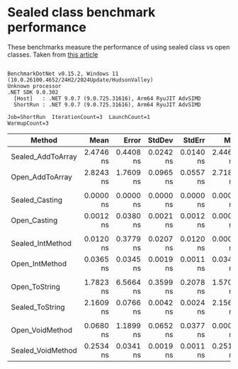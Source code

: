 # Sealed class benchmark performance

These benchmarks measure the performance of using sealed class vs open classes. Taken from [this article](https://code-maze.com/improve-performance-sealed-classes-dotnet/)

```

BenchmarkDotNet v0.15.2, Windows 11 (10.0.26100.4652/24H2/2024Update/HudsonValley)
Unknown processor
.NET SDK 9.0.302
  [Host]   : .NET 9.0.7 (9.0.725.31616), Arm64 RyuJIT AdvSIMD
  ShortRun : .NET 9.0.7 (9.0.725.31616), Arm64 RyuJIT AdvSIMD

Job=ShortRun  IterationCount=3  LaunchCount=1  
WarmupCount=3  

```
| Method            | Mean      | Error     | StdDev    | StdErr    | Min       | Max       | Op/s              | Gen0   | Allocated |
|------------------ |----------:|----------:|----------:|----------:|----------:|----------:|------------------:|-------:|----------:|
| Sealed_AddToArray | 2.4746 ns | 0.4408 ns | 0.0242 ns | 0.0140 ns | 2.4469 ns | 2.4914 ns |     404,108,216.0 | 0.0057 |      24 B |
| Open_AddToArray   | 2.8243 ns | 1.7609 ns | 0.0965 ns | 0.0557 ns | 2.7189 ns | 2.9084 ns |     354,070,031.2 | 0.0057 |      24 B |
|                   |           |           |           |           |           |           |                   |        |           |
| Sealed_Casting    | 0.0000 ns | 0.0000 ns | 0.0000 ns | 0.0000 ns | 0.0000 ns | 0.0000 ns |          Infinity |      - |         - |
| Open_Casting      | 0.0012 ns | 0.0380 ns | 0.0021 ns | 0.0012 ns | 0.0000 ns | 0.0036 ns | 831,026,642,588.1 |      - |         - |
|                   |           |           |           |           |           |           |                   |        |           |
| Sealed_IntMethod  | 0.0120 ns | 0.3779 ns | 0.0207 ns | 0.0120 ns | 0.0000 ns | 0.0359 ns |  83,625,621,034.5 |      - |         - |
| Open_IntMethod    | 0.0365 ns | 0.0345 ns | 0.0019 ns | 0.0011 ns | 0.0344 ns | 0.0380 ns |  27,391,186,726.6 |      - |         - |
|                   |           |           |           |           |           |           |                   |        |           |
| Open_ToString     | 1.7823 ns | 6.5664 ns | 0.3599 ns | 0.2078 ns | 1.5703 ns | 2.1978 ns |     561,083,185.1 |      - |         - |
| Sealed_ToString   | 2.1609 ns | 0.0766 ns | 0.0042 ns | 0.0024 ns | 2.1562 ns | 2.1643 ns |     462,766,613.4 |      - |         - |
|                   |           |           |           |           |           |           |                   |        |           |
| Open_VoidMethod   | 0.0680 ns | 1.1899 ns | 0.0652 ns | 0.0377 ns | 0.0000 ns | 0.1300 ns |  14,709,383,171.6 |      - |         - |
| Sealed_VoidMethod | 0.2534 ns | 0.0341 ns | 0.0019 ns | 0.0011 ns | 0.2513 ns | 0.2549 ns |   3,946,633,236.8 |      - |         - |
